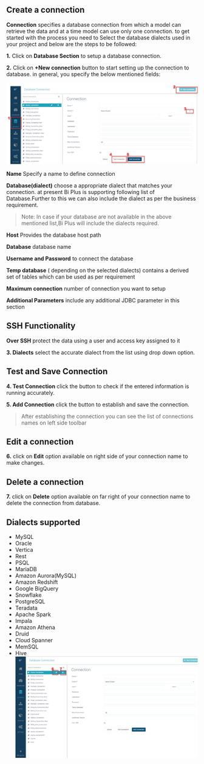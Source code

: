 
## Create  a connection 


   **Connection** specifies a database connection from which a model can retrieve the data and at  a time model can use only one connection. to get started with the process you need to Select the database dialects used in your project and below are the steps to be followed:
 
  **1.** Click on **Database Section** to setup a database connection.

  **2.** Click on **+New connection**  button to start setting up the connection to database. in general, you specify the below mentioned fields:
  
![enter image description here](https://raw.githubusercontent.com/sv18042016/fp1/master/images/demo%20image.png)

  **Name** Specify a name to define connection
  
   **Database(dialect)** choose a appropriate dialect that matches your connection. at present Bi Plus is supporting following list of Database.Further to this we can also include the dialect as per the business requirement.
   
>Note: In case if your database are not available in the above mentioned list,Bi Plus will include the dialects required.

 **Host** Provides the database host path
 
**Database** database name 

**Username and Password** to connect the database

**Temp database** ( depending on the selected dialects) contains a derived set of tables which can be used as per requirement

**Maximum connection** number of connection you want to setup

**Additional Parameters** include any additional JDBC parameter in this section

   
## SSH Functionality

**Over SSH** protect the data using a user and access key assigned to it

**3. Dialects** select the accurate dialect from the list using drop down option.

## Test and Save Connection

**4. Test Connection** click the button to check if the entered information is running accurately.

**5. Add Connection** click the button to establish and save the connection.

>After establishing the connection you can see the list of connections names on left side toolbar

## Edit a connection

   **6.** click on **Edit** option available on right side of your connection name to make changes.

## Delete a connection

**7.** click on **Delete** option available on far right of your connection name to delete the connection from database.

##  Dialects supported

 - MySQL
 - Oracle
 - Vertica
 - Rest
 - PSQL
 - MariaDB
 - Amazon Aurora(MySQL)  
 - Amazon Redshift
 - Google BigQuery
 - Snowflake
 - PostgreSQL
 - Teradata
 - Apache Spark
 - Impala
 - Amazon Athena
 - Druid
 - Cloud Spanner
 - MemSQL
 - Hive
![enter image description here](https://raw.githubusercontent.com/sv18042016/fp1/master/images/screenshot.png)

<!--stackedit_data:
eyJoaXN0b3J5IjpbODQ3MjM5MzY0LDQzODc0NjA3MywyMTA0Nz
AyMDQsLTEzOTc2OTM0MjYsLTE3NTAyODc2NTNdfQ==
-->